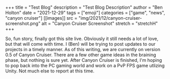 +++
title = "Test Blog"
description = "Test Blog Description"
author = "Ben Holton"
date = "2021-12-29"
tags = ["emoji"]
categories = ["game", "news", "canyon cruiser"]
[[images]]
  src = "img/2021/12/canyon-cruiser-screenshot.png"
  alt = "Canyon Cruiser Screenshot"
  stretch = "stretchH"
+++

So, fun story, finally got this site live. Obviously it still needs a lot of love, but that will come with time. I (Ben) will be trying to post updates to our projects in a timely manner. 
As of this writing, we are currently on version 0.5 of Canyon Cruiser. There are a few other game ideas in the braining phase, but nothing is sure yet. After Canyon Cruiser is finished, I'm hoping to 
pop back into the PC gaming world and work on a PvP FPS game utlizing Unity. Not much else to report at this time.